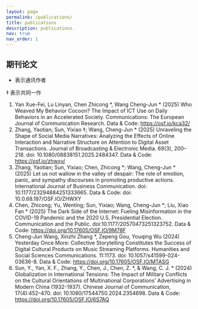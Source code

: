 ```yaml
---
layout: page
permalink: /publications/
title: publications
description: publications. 
nav: true
nav_order: 1
---
```



## 期刊论文
* 表示通讯作者

‡ 表示共同一作

1. Yan Xue-Fei, Lu Linyan, Chen Zhicong *, Wang Cheng-Jun * (2025) Who Weaved My Behavior Cocoon? The Impact of ICT Use on Daily Behaviors in an Accelerated Society. Communications: The European Journal of Communication Research. Data & Code: https://osf.io/kca32/
2. Zhang, Yaotian; Sun, Yixiao ‡; Wang, Cheng-Jun * (2025) Unraveling the Shape of Social Media Narratives: Analyzing the Effects of Online Interaction and Narrative Structure on Attention to Digital Asset Transactions. Journal of Broadcasting & Electronic Media. 69(3), 200–218. doi: 10.1080/08838151.2025.2484347. Data & Code: https://osf.io/zhwxy/
3. Zhang, Yaotian; Sun, Yixiao; Chen, Zhicong *; Wang, Cheng-Jun * (2025) Let us not wallow in the valley of despair: The role of emotion, panic, and sympathy discourses in promoting productive actions. International Journal of Business Communication. doi: 10.1177/23294884251333665. Data & Code: doi: 10.0.68.197/OSF.IO/ZHWXY
4. Chen, Zhicong; Yu, Wenting; Sun, Yixiao; Wang, Cheng-Jun *; Liu, Xiao Fan * (2025) The Dark Side of the Internet: Fueling Misinformation in the COVID-19 Pandemic and the 2020 U.S. Presidential Election. Communication and the Public. doi:10.1177/20570473251323752. Data & Code: https://doi.org/10.17605/OSF.IO/9M78F
5. Cheng-Jun Wang, Xinzhi Zhang *, Zepeng Gou, Youqing Wu (2024) Yesterday Once More: Collective Storytelling Constitutes the Success of Digital Cultural Products on Music Streaming Platforms. Humanities and Social Sciences Communications. 11:1173. doi: 10.1057/s41599-024-03636-8. Data & Code: https://doi.org/10.17605/OSF.IO/MTASG
6. Sun, Y., Yan, X. F., Zhang, Y., Chen, J., Chen, Z. *, & Wang, C. J. * (2024) Globalization in International Tensions: The Impact of Military Conflicts on the Cultural Orientations of Multinational Corporations’ Advertising in Modern China (1932-1937). Chinese Journal of Communication, 17(4):452–470. doi: 10.1080/17544750.2024.2354698. Data & Code: https://doi.org/10.17605/OSF.IO/6S7AQ
